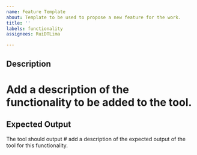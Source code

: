 ```yaml
---
name: Feature Template
about: Template to be used to propose a new feature for the work.
title: ''
labels: functionality
assignees: RuiDTLima

---
```


## Description ##
# Add a description of the functionality to be added to the tool.

## Expected Output ##
The tool should output # add a description of the expected output of the tool for this functionality.
